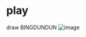 # play

draw BINGDUNDUN
![image](https://github.com/user-attachments/assets/57a0ba6e-63ab-486e-b9a7-f117783b8816)
